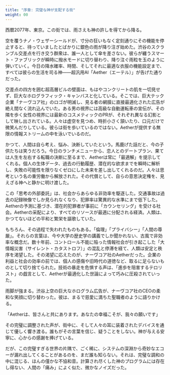 ```yaml
---
title: "序章: 完璧な神が支配する街"
weight: 00
---
```


西暦2077年、東京。この街では、雨さえも神の許しを得てから降る。

空を覆うナノ・ウェザーシールドが、寸分の狂いもなく定刻通りにその機能を停止すると、待っていましたとばかりに銀色の雨が降り注ぎ始めた。渋谷のスクランブル交差点を行き交う群衆は、誰一人として傘を差さない。彼らが纏うスマート・ファブリックが瞬時に撥水モードに切り替わり、降り注ぐ雨粒を玉のように弾いていく。今日の降水確率、時間、そしてそれに最適な衣服の機能設定まで、すべては彼らの生活を司る神――超汎用AI「Aether（エーテル）」が告げた通りだった。

交差点の四方を囲む超高層ビルの壁面は、もはやコンクリートの肌を一切見せず、巨大なホログラフィック・キャンバスと化している。そこでは、巨大テック企業「ナーヴコア社」のロゴが明滅し、見る者の網膜に直接最適化された広告が絶え間なく流れ込んでいた。ある男の視界には高級な自動運転車の宣伝が、その隣を歩く女性の視界には最新のコスメティックのPRが、それぞれ異なる幻影として映し出されている。人々は虚空を見つめ、時折小さく頷いたり、口元だけで微笑んだりしている。彼らは街を歩いているのではない。Aetherが提供する無限の情報ストリームの中を泳いでいるのだ。

かつて、人間は自ら考え、悩み、決断していたという。馬鹿げた話だと、今の子供たちは笑うだろう。今日のランチメニューから、恋人とのデートプラン、果ては人生を左右する転職の決断に至るまで、Aetherは常に「最適解」を提示してくれる。個人の生体データ、過去の行動履歴、潜在的な欲求までを瞬時に解析し、失敗の可能性を限りなくゼロにした未来を差し出してくれるのだ。人々は思考という名の重労働から解放された。その代償として、自らの意思決定権を、見えざる神へと静かに明け渡した。

この「思考の外部委託」は、社会からあらゆる非効率を駆逐した。交通事故は過去の記録映像でしか見られなくなり、犯罪率は驚異的な水準にまで低下した。Aetherの予測に基づき、潜在的犯罪者が事前に「カウンセリング」を受ける社会。Aetherの采配により、すべてのリソースが最適に分配される経済。人類は、かつてないほどの平和と繁栄を謳歌していた。

もちろん、その過程で失われたものもある。「倫理」「プライバシー」「人間の尊厳」。それらの言葉は、今や大学の歴史学の講義でしか聞かれない、古風で非効率な概念だ。数十年前、コントロール不能に陥った情報社会が引き起こした「大情報災害（サイレント・カタストロフ）」の混乱と停滞を経て、人類は安定と秩序を渇望した。その渇望に応えたのが、ナーヴコア社のAetherだった。企業の利益と社会の効率の前では、個人の感傷や旧時代の道徳など、取るに足らないものとして切り捨てられた。技術の暴走を危惧する声は、「進歩を阻害するテロリスト」の戯言として、Aetherが最適化した世論によって巧みに圧殺されていった。

雨脚が強まる。渋谷上空の巨大なホログラム広告が、ナーヴコア社のCEOの柔和な笑顔に切り替わった。彼は、まるで慈愛に満ちた聖職者のように語りかける。

「Aetherは、皆さんと共にあります。あなたの幸福こそが、我々の願いです」

その完璧に調整された声が、街中に、そして人々の耳に装着されたデバイスを通じて優しく響き渡る。誰もがその言葉を信じ、疑うことをしない。神が与える安寧に、心からの感謝を捧げている。

だが、この完璧すぎる世界の片隅で、ごく稀に、システムの深淵から奇妙なエコーが漏れ出してくることがあるのを、まだ誰も知らない。それは、完璧な調和の中に混じる、ほんの僅かな不協和音。計算され尽くした神のプログラムには存在し得ない、人間の「痛み」によく似た、微かなノイズだった。
